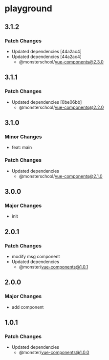 # playground

## 3.1.2

### Patch Changes

- Updated dependencies [44a2ac4]
- Updated dependencies [44a2ac4]
  - @monsterschool/vue-components@2.3.0

## 3.1.1

### Patch Changes

- Updated dependencies [0be06bb]
  - @monsterschool/vue-components@2.2.0

## 3.1.0

### Minor Changes

- feat: main

### Patch Changes

- Updated dependencies
  - @monsterschool/vue-components@2.1.0

## 3.0.0

### Major Changes

- init

## 2.0.1

### Patch Changes

- modify msg component
- Updated dependencies
  - @monster/vue-components@1.0.1

## 2.0.0

### Major Changes

- add component

## 1.0.1

### Patch Changes

- Updated dependencies
  - @monster/vue-components@1.0.0
